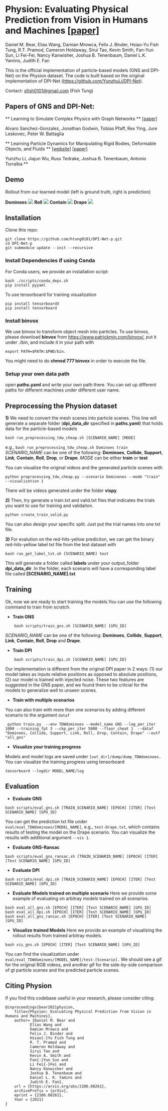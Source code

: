 # Physion: Evaluating Physical Prediction from Vision in Humans and Machines [[paper]](https://arxiv.org/pdf/2106.08261.pdf)

Daniel M. Bear, Elias Wang, Damian Mrowca, Felix J. Binder, Hsiao-Yu Fish Tung, R.T. Pramod, Cameron Holdaway, Sirui Tao, Kevin Smith, Fan-Yun Sun, Li Fei-Fei, Nancy Kanwisher, Joshua B. Tenenbaum, Daniel L.K. Yamins, Judith E. Fan

This is the official implementation of particle-based models (GNS and DPI-Net) on the Physion dataset.
The code is built based on the original implementation of DPI-Net (https://github.com/YunzhuLi/DPI-Net).

Contact: sfish0101@gmail.com (Fish Tung)

## Papers of GNS and DPI-Net:

** Learning to Simulate Complex Physics with Graph Networks ** [[paper]](https://arxiv.org/pdf/2002.09405.pdf)

Alvaro Sanchez-Gonzalez, Jonathan Godwin, Tobias Pfaff, Rex Ying, Jure Leskovec, Peter W. Battaglia


** Learning Particle Dynamics for Manipulating
Rigid Bodies, Deformable Objects, and Fluids ** [[website]](http://dpi.csail.mit.edu/) [[paper]](http://dpi.csail.mit.edu/dpi-paper.pdf)

Yunzhu Li, Jiajun Wu, Russ Tedrake, Joshua B. Tenenbaum, Antonio Torralba **

## Demo

Rollout from our learned model (left is ground truth, right is prediction)

**Dominoes**
![](imgs/dominoes.gif)
**Roll**
![](imgs/rollingSliding.gif)
**Contain**
![](imgs/containment.gif)
**Drape**
![](imgs/clothSagging.gif)

## Installation

Clone this repo:
```
git clone https://github.com/htung0101/DPI-Net-p.git
cd DPI-Net-p
git submodule update --init --recursive
```

### Install Dependencies if using Conda
For Conda users, we provide an installation script:
```
bash ./scripts/conda_deps.sh
pip install pyyaml
```



To use tensorboard for training visualization
```
pip install tensorboardX
pip install tensorboard
```

### Install binvox
We use binvox to transform object mesh into particles. To use binvox, please download **binvox**
from https://www.patrickmin.com/binvox/, put it under ./bin, and include it in your path with
```
export PATH=$PATH:$PWD/bin.
```
You might need to do **chmod 777 binvox** in order to execute the file.

### Setup your own data path
open **paths.yaml** and write your own path there.
You can set up different paths for different machines under different user name.

## Preprocessing the Physion dataset
**1)** We need to convert the mesh scenes into particle scenes. This line will generate a separate folder
(**dpi_data_dir** specified in **paths.yaml**) that
holds data for the particle-based models
```
bash run_preprocessing_tdw_cheap.sh [SCENARIO_NAME] [MODE]
```
e.g., ``bash run_preprocessing_tdw_cheap.sh Dominoes train`` *SCENARIO_NAME* can be one of the following:
**Dominoes**, **Collide**, **Support**, **Link**, **Contain**, **Roll**, **Drop**, or **Drape**. *MODE* can be either **train** or **test**


You can visualize the original videos and the generated particle scenes with

```
python preprocessing_tdw_cheap.py --scenario Dominones --mode "train" --visualization 1
```
There will be videos generated under the folder **vispy**.

**2)** Then, try generate a train.txt and valid.txt files that indicates the trials you want to use for training and validaiton.
```
python create_train_valid.py
```
You can also design your specific split. Just put the trial names into one txt file.


**3)** For evalution on the red-hits-yellow prediciton, we can get the binary red-hits-yellow label txt file from the test dataset with
```
bash run_get_label_txt.sh [SCENARIO_NAME] test
```
This will generate a folder called **labels** under your output_folder **dpi_data_dir**. In the folder,
each scenario will have a corresponding label file called **[SCENARIO_NAME].txt**

## Training

Ok, now we are ready to start training the models.You can use the following command to train from scratch.

* **Train GNS**
```
    bash scripts/train_gns.sh [SCENARIO_NAME] [GPU_ID]
```
*SCENARIO_NAME* can be one of the following:
**Dominoes**, **Collide**, **Support**, **Link**, **Contain**, **Roll**, **Drop** and **Drape**.


* **Train DPI**
```
    bash scripts/train_dpi.sh [SCENARIO_NAME] [GPU_ID]
```
Our implementation is different from the original DPI paper in 2 ways: (1) our model takes as inputs relative
positions as opposed to absolute positions, (2) our model is trained with injected noise. These two features
are suggested in the GNS paper, and we found them to be critcial for the models to generalize well to unseen
scenes.

* **Train with multiple scenarios**

You can also train with more than one scenarios by adding different scenario to the argument ``dataf``
```
 python train.py  --env TDWdominoes --model_name GNS --log_per_iter 1000 --training_fpt 3 --ckp_per_iter 5000 --floor_cheat 1  --dataf "Dominoes, Collide, Support, Link, Roll, Drop, Contain, Drape" --outf "all_gns"
```

* **Visualize your training progress**

Models and model logs are saved under ``[out_dir]/dump/dump_TDWdominoes.`` You can visualize the training
progress using tensorboard

```
tensorboard --logdir MODEL_NAME/log
```


## Evaluation

* **Evaluate GNS**
```
bash scripts/eval_gns.sh [TRAIN_SCENARIO_NAME] [EPOCH] [ITER] [Test SCENARIO_NAME] [GPU_ID]
```
You can get the prediction txt file under ``eval/eval_TDWdominoes/[MODEL_NAME]``, e.g., ``test-Drape.txt``, which contains results of testing the model on the Drape scenario. You can visualize the results with additional argument ``--vis 1``.

* **Evaluate GNS-Ransac**
```
bash scripts/eval_gns_ransac.sh [TRAIN_SCENARIO_NAME] [EPOCH] [ITER] [Test SCENARIO_NAME] [GPU_ID]
```

* **Evaluate DPI**
```
bash scripts/eval_dpi.sh [TRAIN_SCENARIO_NAME] [EPOCH] [ITER] [Test SCENARIO_NAME] [GPU_ID]
```

* **Evaluate Models trained on multiple scenario**
Here we provide some example of evaluating on arbitray models trained on all scenarios.
```
bash eval_all_gns.sh [EPOCH] [ITER] [Test SCENARIO_NAME] [GPU_ID]
bash eval_all_dpi.sh [EPOCH] [ITER] [Test SCENARIO_NAME] [GPU_ID]
bash eval_all_gns_ransac.sh [EPOCH] [ITER] [Test SCENARIO_NAME] [GPU_ID]
```

* **Visualize trained Models**
Here we provide an example of visualizing the rollout results from trained arbitray models.
```
bash vis_gns.sh [EPOCH] [ITER] [Test SCENARIO_NAME] [GPU_ID]
```
You can find the visualization under ``eval/eval_TDWdominoes/[MODEL_NAME]/test-[Scenario].``
We should see a gif for the original RGB videos, and another gif for the side-by-side comparison of gt particle scenes and the predicted
particle scenes.

## Citing Physion

If you find this codebase useful in your research, please consider citing:

    @inproceedings{bear2021physion,
        Title={Physion: Evaluating Physical Prediction from Vision in Humans and Machines},
        author= {Daniel M. Bear and
               Elias Wang and
               Damian Mrowca and
               Felix J. Binder and
               Hsiao{-}Yu Fish Tung and
               R. T. Pramod and
               Cameron Holdaway and
               Sirui Tao and
               Kevin A. Smith and
               Fan{-}Yun Sun and
               Li Fei{-}Fei and
               Nancy Kanwisher and
               Joshua B. Tenenbaum and
               Daniel L. K. Yamins and
               Judith E. Fan},
        url = {https://arxiv.org/abs/2106.08261},
        archivePrefix = {arXiv},
        eprint = {2106.08261},
        Year = {2021}
    }

